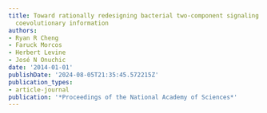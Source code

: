 ```yaml
---
title: Toward rationally redesigning bacterial two-component signaling systems using
  coevolutionary information
authors:
- Ryan R Cheng
- Faruck Morcos
- Herbert Levine
- José N Onuchic
date: '2014-01-01'
publishDate: '2024-08-05T21:35:45.572215Z'
publication_types:
- article-journal
publication: '*Proceedings of the National Academy of Sciences*'
---
```

